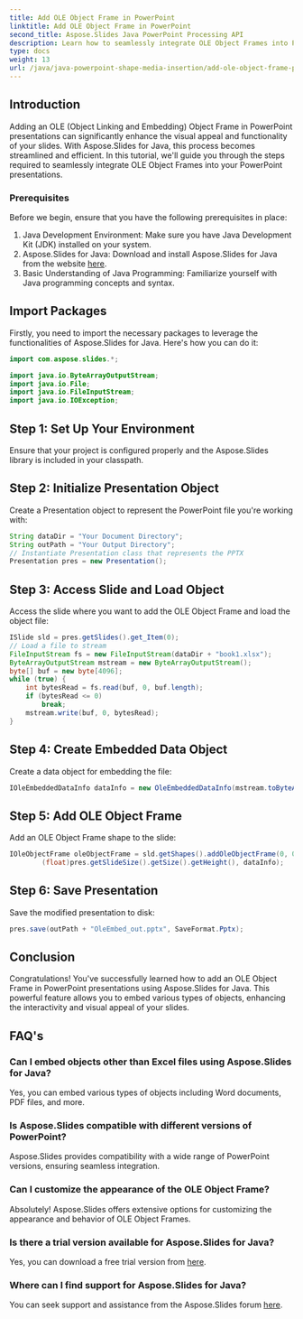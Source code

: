 ```yaml
---
title: Add OLE Object Frame in PowerPoint
linktitle: Add OLE Object Frame in PowerPoint
second_title: Aspose.Slides Java PowerPoint Processing API
description: Learn how to seamlessly integrate OLE Object Frames into PowerPoint presentations using Aspose.Slides for Java.
type: docs
weight: 13
url: /java/java-powerpoint-shape-media-insertion/add-ole-object-frame-powerpoint/
---
```

## Introduction
Adding an OLE (Object Linking and Embedding) Object Frame in PowerPoint presentations can significantly enhance the visual appeal and functionality of your slides. With Aspose.Slides for Java, this process becomes streamlined and efficient. In this tutorial, we'll guide you through the steps required to seamlessly integrate OLE Object Frames into your PowerPoint presentations.
### Prerequisites
Before we begin, ensure that you have the following prerequisites in place:
1. Java Development Environment: Make sure you have Java Development Kit (JDK) installed on your system.
2. Aspose.Slides for Java: Download and install Aspose.Slides for Java from the website [here](https://releases.aspose.com/slides/java/).
3. Basic Understanding of Java Programming: Familiarize yourself with Java programming concepts and syntax.
## Import Packages
Firstly, you need to import the necessary packages to leverage the functionalities of Aspose.Slides for Java. Here's how you can do it:
```java
import com.aspose.slides.*;

import java.io.ByteArrayOutputStream;
import java.io.File;
import java.io.FileInputStream;
import java.io.IOException;
```
## Step 1: Set Up Your Environment
Ensure that your project is configured properly and the Aspose.Slides library is included in your classpath.
## Step 2: Initialize Presentation Object
Create a Presentation object to represent the PowerPoint file you're working with:
```java
String dataDir = "Your Document Directory";
String outPath = "Your Output Directory";
// Instantiate Presentation class that represents the PPTX
Presentation pres = new Presentation();
```
## Step 3: Access Slide and Load Object
Access the slide where you want to add the OLE Object Frame and load the object file:
```java
ISlide sld = pres.getSlides().get_Item(0);
// Load a file to stream
FileInputStream fs = new FileInputStream(dataDir + "book1.xlsx");
ByteArrayOutputStream mstream = new ByteArrayOutputStream();
byte[] buf = new byte[4096];
while (true) {
    int bytesRead = fs.read(buf, 0, buf.length);
    if (bytesRead <= 0)
        break;
    mstream.write(buf, 0, bytesRead);
}
```
## Step 4: Create Embedded Data Object
Create a data object for embedding the file:
```java
IOleEmbeddedDataInfo dataInfo = new OleEmbeddedDataInfo(mstream.toByteArray(), "xlsx");
```
## Step 5: Add OLE Object Frame
Add an OLE Object Frame shape to the slide:
```java
IOleObjectFrame oleObjectFrame = sld.getShapes().addOleObjectFrame(0, 0, (float)pres.getSlideSize().getSize().getWidth(),
        (float)pres.getSlideSize().getSize().getHeight(), dataInfo);
```
## Step 6: Save Presentation
Save the modified presentation to disk:
```java
pres.save(outPath + "OleEmbed_out.pptx", SaveFormat.Pptx);
```

## Conclusion
Congratulations! You've successfully learned how to add an OLE Object Frame in PowerPoint presentations using Aspose.Slides for Java. This powerful feature allows you to embed various types of objects, enhancing the interactivity and visual appeal of your slides.

## FAQ's
### Can I embed objects other than Excel files using Aspose.Slides for Java?
Yes, you can embed various types of objects including Word documents, PDF files, and more.
### Is Aspose.Slides compatible with different versions of PowerPoint?
Aspose.Slides provides compatibility with a wide range of PowerPoint versions, ensuring seamless integration.
### Can I customize the appearance of the OLE Object Frame?
Absolutely! Aspose.Slides offers extensive options for customizing the appearance and behavior of OLE Object Frames.
### Is there a trial version available for Aspose.Slides for Java?
Yes, you can download a free trial version from [here](https://releases.aspose.com/).
### Where can I find support for Aspose.Slides for Java?
You can seek support and assistance from the Aspose.Slides forum [here](https://forum.aspose.com/c/slides/11).

